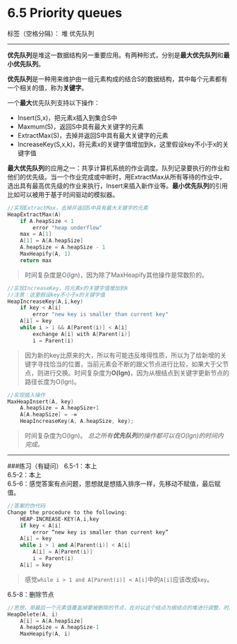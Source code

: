 ﻿# 6.5 Priority queues

标签（空格分隔）： 堆 优先队列

---

**优先队列**是堆这一数据结构另一重要应用。有两种形式，分别是**最大优先队列**和**最小优先队列**。

**优先队列**是一种用来维护由一组元素构成的结合S的数据结构，其中每个元素都有一个相关的值，称为**关键字**。

一个**最大**优先队列支持以下操作：  
 - Insert(S,x)，把元素x插入到集合S中
 - Maxmum(S)，返回S中具有最大关键字的元素
 - ExtractMax(S)，去掉并返回S中具有最大关键字的元素
 - IncreaseKey(S,x,k)，将元素x的关键字值增加到k，这里假设key不小于x的关键字值

**最大优先队列**的应用之一：共享计算机系统的作业调度。队列记录要执行的作业和他们的优先级。当一个作业完成或中断时，用ExtractMax从所有等待的作业中，选出具有最高优先级的作业来执行，Insert来插入新作业等。**最小优先队列**的引用比如可以被用于基于时间驱动的模拟器。

```c++
//实现ExtractMax，去掉并返回S中具有最大关键字的元素
HeapExtractMax(A)
    if A.heapSize < 1
        error "heap underflow"
    max = A[1]
    A[1] = A[A.heapSize]
    A.heapSize = A.heapSize - 1
    MaxHeapify(A, 1)
    return max
```

> 时间复杂度是O(lgn)，因为除了MaxHeapify其他操作是常数阶的。

```c++
//实现IncreaseKey，将元素x的关键字值增加到k
//注意：这里假设key不小于x的关键字值
HeapIncreaseKey(A,i,key)
    if key < A[i]
        error "new key is smaller than current key"
    A[i] = key
    while i > 1 && A[Parent(i)] < A[i]
        exchange A[i] with A[Parent(i)]
        i = Parent(i)
```

> 因为新的key比原来的大，所以有可能违反堆得性质，所以为了给新增的关键字寻找恰当的位置，当前元素会不断的跟父节点进行比较，如果大于父节点，则进行交换。时间复杂度为**O(lgn)**，因为从根结点到关键字更新节点的路径长度为O(lgn)。

```c++
//实现插入操作
MaxHeapInsert(A, key)
    A.heapSize = A.heapSize+1
    A[A.heapSize] = -∞
    HeapIncreaseKey(A, A.heapSize, key);
```

> 时间复杂度为O(lgn)。
> *总之所有**优先队列**的操作都可以在O(lgn)的时间内完成。*

---
###练习（有疑问）
6.5-1：本上  
6.5-2：本上  
6.5-6：感觉答案有点问题，思想就是想插入排序一样，先移动不赋值，最后赋值。
```c++
//答案的伪代码
Change the procedure to the following:
    HEAP-INCREASE-KEY(A,i,key
    if key < A[i]
        error “new key is smaller than current key”
    A[i] = key
    while i > 1 and A[Parent(i)] < A[i]
        A[i] = A[Parent(i)]
        i = Parent(i)
    A[i] = key
```

> 感觉`while i > 1 and A[Parent(i)] < A[i]`中的`A[i]`应该改成`key`。

6.5-8：删除节点
```c++
//思想，用最后一个元素值覆盖掉要被删除的节点，在对以这个结点为根结点的堆进行调整，时间复杂度为O(lgn)
HeapDelete(A, i)
    A[i] = A[A.heapSize]
    A.heapSize = A.heapSize-1
    MaxHeapify(A, i)
```
